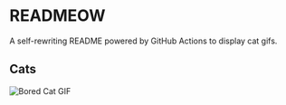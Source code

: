 # READMEOW

A self-rewriting README powered by GitHub Actions to display cat gifs.

## Cats

![Bored Cat GIF](https://media3.giphy.com/media/v1.Y2lkPTlhY2QwMmRhczZndGpyZ2dmbG82a282NXBtM3hqOTkwZGIwZHBwc3Q0NDVqYzJ3YiZlcD12MV9naWZzX3NlYXJjaCZjdD1n/mlvseq9yvZhba/200.gif)
